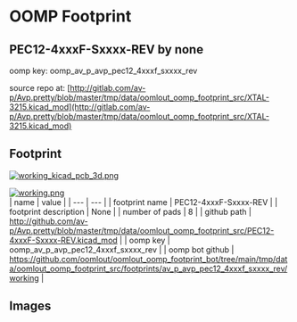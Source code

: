 # OOMP Footprint  
## PEC12-4xxxF-Sxxxx-REV  by none  
  
oomp key: oomp_av_p_avp_pec12_4xxxf_sxxxx_rev  
  
source repo at: [http://gitlab.com/av-p/Avp.pretty/blob/master/tmp/data/oomlout_oomp_footprint_src/XTAL-3215.kicad_mod](http://gitlab.com/av-p/Avp.pretty/blob/master/tmp/data/oomlout_oomp_footprint_src/XTAL-3215.kicad_mod)  
## Footprint  
  
[![working_kicad_pcb_3d.png](working_kicad_pcb_3d_600.png)](working_kicad_pcb_3d.png)  
  
[![working.png](working_600.png)](working.png)  
| name | value | 
| --- | --- | 
| footprint name | PEC12-4xxxF-Sxxxx-REV | 
| footprint description | None | 
| number of pads | 8 | 
| github path | http://github.com/av-p/Avp.pretty/blob/master/tmp/data/oomlout_oomp_footprint_src/PEC12-4xxxF-Sxxxx-REV.kicad_mod | 
| oomp key | oomp_av_p_avp_pec12_4xxxf_sxxxx_rev | 
| oomp bot github | https://github.com/oomlout/oomlout_oomp_footprint_bot/tree/main/tmp/data/oomlout_oomp_footprint_src/footprints/av_p_avp_pec12_4xxxf_sxxxx_rev/working | 
## Images  
